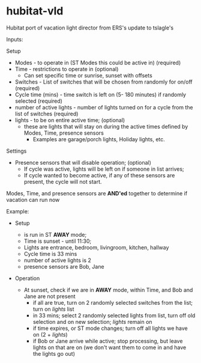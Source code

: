 # hubitat-vld
Hubitat port of vacation light director from ERS's update to tslagle's

Inputs:

Setup
 * Modes - to operate in (ST Modes this could be active in)  (required)
 * Time - restrictions to operate in   (optional)
     * Can set specific time or sunrise, sunset with offsets
 * Switches - List of switches that will be chosen from randomly for on/off   (required)
 * Cycle time (mins) - time switch is left on (5- 180 minutes) if randomly selected  (required)
 * number of active lights - number of lights turned on for a cycle from the list of switches  (required)
 * lights - to be on entire active time; (optional)
     * these are lights that will stay on during the active times defined by Modes, Time, presence sensors
         * Examples are garage/porch lights, Holiday lights, etc.
 
Settings
 * Presence sensors that will disable operation; (optional)
     * If cycle was active, lights will be left on if someone in list arrives;  
     * If cycle wanted to become active, if any of these sensors are present, the cycle will not start. 
 
Modes, Time, and presence sensors are **AND'ed** together to determine if vacation can run now

Example:
* Setup
    * is run in ST **AWAY** mode;  
    * Time is sunset - until 11:30;
    * Lights are entrance, bedroom, livingroom, kitchen, hallway
    * Cycle time is 33 mins
    * number of active lights is 2
    * presence sensors are Bob, Jane
    
 * Operation
     * At sunset, check if we are in **AWAY** mode, within Time, and  Bob and Jane are not present
         * if all are true, turn on 2 randomly selected switches from the list; turn on *lights* list
         * in 33 mins;   select 2 randomly selected lights from list, turn off old selection and on new selection;  *lights* remain on
         * if time expires, or ST mode changes;  turn off all lights we have on (2 + *lights*)
         * if Bob or Jane arrive while active;  stop processing, but leave lights on that are on (we don't want them to come in and have the lights go out)
